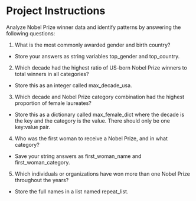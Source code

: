 # Project Instructions

Analyze Nobel Prize winner data and identify patterns by answering the following questions:

1. What is the most commonly awarded gender and birth country?

- Store your answers as string variables top_gender and top_country.

2. Which decade had the highest ratio of US-born Nobel Prize winners to total winners in all categories?

- Store this as an integer called max_decade_usa.

3. Which decade and Nobel Prize category combination had the highest proportion of female laureates?

- Store this as a dictionary called max_female_dict where the decade is the key and the category is the value. There should only be one key:value pair.

4. Who was the first woman to receive a Nobel Prize, and in what category?

- Save your string answers as first_woman_name and first_woman_category.

5. Which individuals or organizations have won more than one Nobel Prize throughout the years?

- Store the full names in a list named repeat_list.